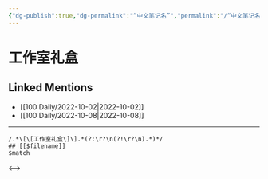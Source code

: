 ```yaml
---
{"dg-publish":true,"dg-permalink":"“中文笔记名”","permalink":"/“中文笔记名”/"}
---
```


# 工作室礼盒

## Linked Mentions
- [[100 Daily/2022-10-02\|2022-10-02]]
- [[100 Daily/2022-10-08\|2022-10-08]]


---

```expander
/.*\[\[工作室礼盒\]\].*(?:\r?\n(?!\r?\n).*)*/
## [[$filename]]
$match
```

<-->
